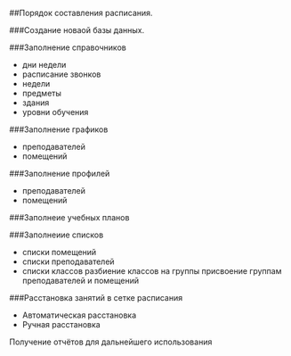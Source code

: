 ##Порядок составления расписания.

###Создание новаой базы данных.

###Заполнение справочников
*	дни недели
*	расписание звонков
*	недели
*	предметы
*	здания
*	уровни обучения
	
###Заполнение графиков
*	преподавателей
*	помещений
	
###Заполнение профилей	
*	преподавателей
*	помещений
	
###Заполнеие учебных планов	
	
###Заполнеиие списков
*	списки помещений
*	списки преподавателей
*	списки классов
		разбиение классов на группы
		присвоение группам преподавателей и помещений
		
###Расстановка занятий в сетке расписания
*	Автоматическая расстановка
*	Ручная расстановка
	
Получение отчётов для дальнейшего использования	